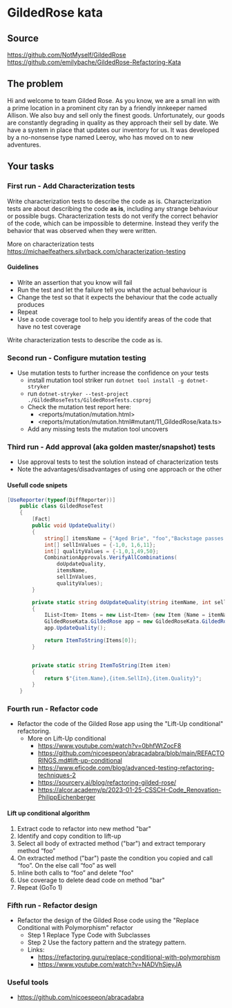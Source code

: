 # GildedRose kata

## Source

<https://github.com/NotMyself/GildedRose>
<https://github.com/emilybache/GildedRose-Refactoring-Kata>

## The problem

Hi and welcome to team Gilded Rose. As you know, we are a small inn with a prime location in a prominent city ran by a friendly innkeeper named Allison. We also buy and sell only the finest goods. Unfortunately, our goods are constantly degrading in quality as they approach their sell by date. We have a system in place that updates our inventory for us. It was developed by a no-nonsense type named Leeroy, who has moved on to new adventures.

## Your tasks

### First run - Add Characterization tests

Write characterization tests to describe the code as is.
Characterization tests are about describing the code **as is**, including any strange behaviour or possible bugs.
Characterization tests do not verify the correct behavior of the code, which can be impossible to determine.
Instead they verify the behavior that was observed when they were written.

More on characterization tests <https://michaelfeathers.silvrback.com/characterization-testing>

#### Guidelines

- Write an assertion that you know will fail
- Run the test and let the failure tell you what the actual behaviour is
- Change the test so that it expects the behaviour that the code actually produces
- Repeat
- Use a code coverage tool to help you identify areas of the code that have no test coverage

Write characterization tests to describe the code as is.

### Second run - Configure mutation testing

- Use mutation tests to further increase the confidence on your tests
  - install mutation tool striker run `dotnet tool install -g dotnet-stryker`
  - run `dotnet-stryker --test-project ./GildedRoseTests/GildedRoseTests.csproj`
  - Check the mutation test report here:
    - <reports/mutation/mutation.html>
    - <reports/mutation/mutation.html#mutant/11_GildedRose/kata.ts>
  - Add any missing tests the mutation tool uncovers

### Third run - Add approval (aka golden master/snapshot) tests

- Use approval tests to test the solution instead of characterization tests
- Note the advantages/disadvantages of using one approach or the other

#### Usefull code snipets

```csharp
[UseReporter(typeof(DiffReporter))]
    public class GildedRoseTest
    {
        [Fact]
        public void UpdateQuality()
        {
            string[] itemsName = {"Aged Brie", "foo","Backstage passes to a TAFKAL80ETC concert","Sulfuras, Hand of Ragnaros"};
            int[] sellInValues = {-1,0, 1,6,11};
            int[] qualityValues = {-1,0,1,49,50};
            CombinationApprovals.VerifyAllCombinations(
                doUpdateQuality,
                itemsName,
                sellInValues,
                qualityValues);
        }

        private static string doUpdateQuality(string itemName, int sellIn, int quality)
        {
            IList<Item> Items = new List<Item> {new Item {Name = itemName, SellIn = sellIn, Quality = quality}};
            GildedRoseKata.GildedRose app = new GildedRoseKata.GildedRose(Items);
            app.UpdateQuality();

            return ItemToString(Items[0]);
        }


        private static string ItemToString(Item item)
        {
            return $"{item.Name},{item.SellIn},{item.Quality}";
        }
    }
```

### Fourth run - Refactor code

- Refactor the code of the Gilded Rose app using the "Lift-Up conditional" refactoring.
  - More on Lift-Up conditional
    - <https://www.youtube.com/watch?v=0bhfWtZocF8>
    - <https://github.com/nicoespeon/abracadabra/blob/main/REFACTORINGS.md#lift-up-conditional>
    - <https://www.eficode.com/blog/advanced-testing-refactoring-techniques-2>
    - <https://sourcery.ai/blog/refactoring-gilded-rose/>
    - <https://alcor.academy/p/2023-01-25-CSSCH-Code_Renovation-PhilippEichenberger>

#### Lift up conditional algorithm

1. Extract code to refactor into new method "bar"
2. Identify and copy condition to lift-up
3. Select all body of extracted method ("bar") and extract temporary method “foo”
4. On extracted method ("bar") paste the condition you copied and call “foo”. On the else call “foo” as well
5. Inline both calls to “foo” and delete "foo"
6. Use coverage to delete dead code on method "bar"
7. Repeat (GoTo 1)

### Fifth run - Refactor design

- Refactor the design of the Gilded Rose code using the "Replace Conditional with Polymorphism" refactor
  - Step 1 Replace Type Code with Subclasses
  - Step 2 Use the factory pattern and the strategy pattern.
  - Links:
    - <https://refactoring.guru/replace-conditional-with-polymorphism>
    - <https://www.youtube.com/watch?v=NADVhSjeyJA>

### Useful tools

- <https://github.com/nicoespeon/abracadabra>
